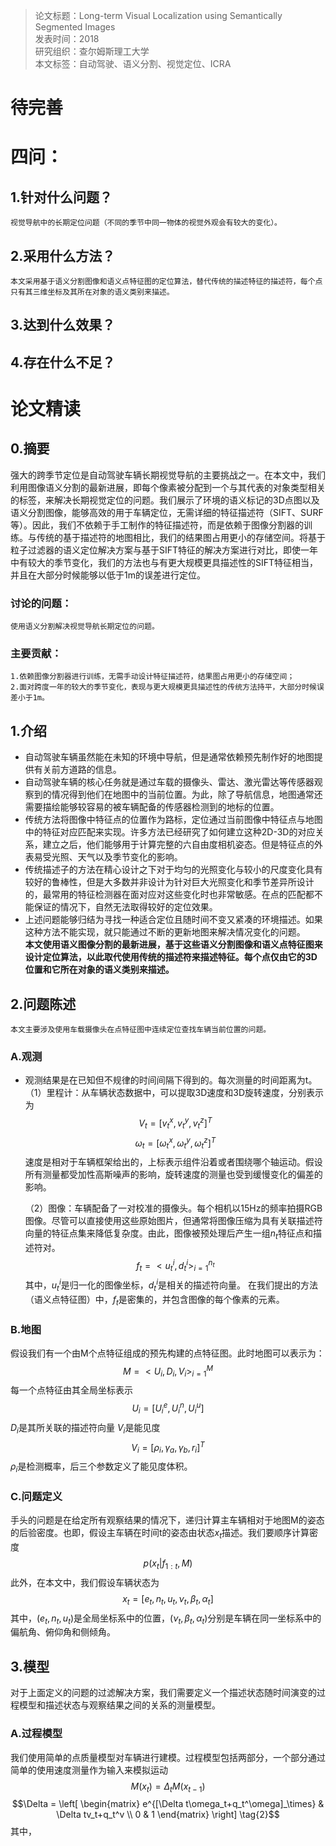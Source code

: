 >论文标题：Long-term Visual Localization using Semantically Segmented Images  
发表时间：2018  
研究组织：查尔姆斯理工大学  
本文标签：自动驾驶、语义分割、视觉定位、ICRA

# **待完善**

# 四问：
## 1.针对什么问题？ 
    视觉导航中的长期定位问题（不同的季节中同一物体的视觉外观会有较大的变化）。
## 2.采用什么方法？  
    本文采用基于语义分割图像和语义点特征图的定位算法，替代传统的描述特征的描述符，每个点只有其三维坐标及其所在对象的语义类别来描述。
## 3.达到什么效果？  

## 4.存在什么不足？



# 论文精读
## 0.摘要
强大的跨季节定位是自动驾驶车辆长期视觉导航的主要挑战之一。在本文中，我们利用图像语义分割的最新进展，即每个像素被分配到一个与其代表的对象类型相关的标签，来解决长期视觉定位的问题。我们展示了环境的语义标记的3D点图以及语义分割图像，能够高效的用于车辆定位，无需详细的特征描述符（SIFT、SURF等）。因此，我们不依赖于手工制作的特征描述符，而是依赖于图像分割器的训练。与传统的基于描述符的地图相比，我们的结果图占用更小的存储空间。将基于粒子过滤器的语义定位解决方案与基于SIFT特征的解决方案进行对比，即使一年中有较大的季节变化，我们的方法也与有更大规模更具描述性的SIFT特征相当，并且在大部分时候能够以低于1m的误差进行定位。
### 讨论的问题：
    使用语义分割解决视觉导航长期定位的问题。

### 主要贡献：
    1.依赖图像分割器进行训练，无需手动设计特征描述符，结果图占用更小的存储空间；
    2.面对跨度一年的较大的季节变化，表现与更大规模更具描述性的传统方法持平，大部分时候误差小于1m。

## 1.介绍
* 自动驾驶车辆虽然能在未知的环境中导航，但是通常依赖预先制作好的地图提供有关前方道路的信息。
* 自动驾驶车辆的核心任务就是通过车载的摄像头、雷达、激光雷达等传感器观察到的情况得到他们在地图中的当前位置。为此，除了导航信息，地图通常还需要描绘能够较容易的被车辆配备的传感器检测到的地标的位置。
* 传统方法将图像中特征点的位置作为路标，定位通过当前图像中特征点与地图中的特征对应匹配来实现。许多方法已经研究了如何建立这种2D-3D的对应关系，建立之后，他们能够用于计算完整的六自由度相机姿态。但是特征点的外表易受光照、天气以及季节变化的影响。
* 传统描述子的方法在精心设计之下对于均匀的光照变化与较小的尺度变化具有较好的鲁棒性，但是大多数并非设计为针对巨大光照变化和季节差异所设计的，最常用的特征检测器在面对应对这些变化时也非常敏感。在点的匹配都不能保证的情况下，自然无法取得较好的定位效果。
* 上述问题能够归结为寻找一种适合定位且随时间不变又紧凑的环境描述。如果这种方法不能实现，就只能通过不断的更新地图来解决情况变化的问题。  
    **本文使用语义图像分割的最新进展，基于这些语义分割图像和语义点特征图来设计定位算法，以此取代使用传统的描述符来描述特征。每个点仅由它的3D位置和它所在对象的语义类别来描述。**

## 2.问题陈述
    本文主要涉及使用车载摄像头在点特征图中连续定位查找车辆当前位置的问题。
### A.观测
* 观测结果是在已知但不规律的时间间隔下得到的。每次测量的时间距离为t。
  （1）里程计：从车辆状态数据中，可以提取3D速度和3D旋转速度，分别表示为
    $$V_t = [v_t^x,v_t^y,v_t^z]^T$$
    $$\omega_t = [\omega_t^x,\omega_t^y,\omega_t^z]^T$$
   速度是相对于车辆框架给出的，上标表示组件沿着或者围绕哪个轴运动。假设所有测量都受加性高斯噪声的影响，旋转速度的测量也受到缓慢变化的偏差的影响。  

   （2）图像：车辆配备了一对校准的摄像头。每个相机以15Hz的频率拍摄RGB图像。尽管可以直接使用这些原始图片，但通常将图像压缩为具有关联描述符向量的特征点集来降低复杂度。由此，图像被预处理后产生一组$n_t$特征点和描述符对。
   $$f_t = {<u_t^i,d_t^i>}_{i=1}^{n_t}$$
   其中，$u_t^i$是归一化的图像坐标，$d_t^i$是相关的描述符向量。
   在我们提出的方法（语义点特征图）中，$f_t$是密集的，并包含图像的每个像素的元素。

### B.地图
假设我们有一个由M个点特征组成的预先构建的点特征图。此时地图可以表示为：
$$M = {<U_i,D_i,V_i>}_{i=1}^{M}$$
每一个点特征由其全局坐标表示
$$U_i = [U_i^e,U_i^n,U_i^u]$$
$D_i$是其所关联的描述符向量
$V_i$是能见度
$$V_i = [\rho_i,\gamma_a,\gamma_b,r_i]^T$$
$\rho_i$是检测概率，后三个参数定义了能见度体积。

### C.问题定义
手头的问题是在给定所有观察结果的情况下，递归计算主车辆相对于地图M的姿态的后验密度。也即，假设主车辆在时间t的姿态由状态$x_t$描述。我们要顺序计算密度
$$p(x_t|f_{1:t},M)$$
此外，在本文中，我们假设车辆状态为
$$x_t = [e_t,n_t,u_t,\nu_t,\beta_t,\alpha_t]$$
其中，$(e_t,n_t,u_t)$是全局坐标系中的位置，$(\nu_t,\beta_t,\alpha_t)$分别是车辆在同一坐标系中的偏航角、俯仰角和侧倾角。

## 3.模型
对于上面定义的问题的过滤解决方案，我们需要定义一个描述状态随时间演变的过程模型和描述状态与观察结果之间的关系的测量模型。
### A.过程模型
我们使用简单的点质量模型对车辆进行建模。过程模型包括两部分，一个部分通过简单的使用速度测量作为输入来模拟运动
$$M(x_t) = \Delta_tM(x_{t-1})\tag{1}$$
$$\Delta = \left[
 \begin{matrix}
   e^{[\Delta t\omega_t+q_t^\omega]_\times} & \Delta tv_t+q_t^v \\
   0 & 1
  \end{matrix}
  \right] \tag{2}$$
其中，